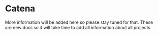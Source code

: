 # Catena

More information will be added here so please stay tuned for that. These are new docs so it will take time to add all information about all projects.
